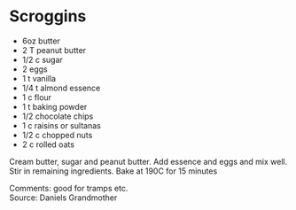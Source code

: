 # Scroggins

* 6oz butter
* 2 T peanut butter
* 1/2 c sugar
* 2 eggs
* 1 t vanilla
* 1/4 t almond essence
* 1 c flour
* 1 t baking powder
* 1/2 chocolate chips
* 1 c raisins or sultanas
* 1/2 c chopped nuts
* 2 c rolled oats

Cream butter, sugar and peanut butter.  Add essence and eggs and mix well.  Stir in remaining ingredients.  Bake at 190C for 15 minutes


Comments: good for tramps etc.  
Source: Daniels Grandmother


